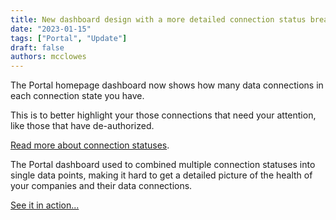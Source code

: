 ```yaml
---
title: New dashboard design with a more detailed connection status breakdown
date: "2023-01-15"
tags: ["Portal", "Update"]
draft: false
authors: mcclowes
---
```


The Portal homepage dashboard now shows how many data connections in each connection state you have.

<!--truncate-->

This is to better highlight your those connections that need your attention, like those that have de-authorized.

[Read more about connection statuses](https://codat-docs.vercel.app/core-concepts/connections).

The Portal dashboard used to combined multiple connection statuses into single data points, making it hard to get a detailed picture of the health of your companies and their data connections.

[See it in action...](https://app.codat.io/)
